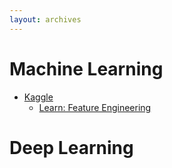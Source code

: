 ```yaml
---
layout: archives
---
```



# Machine Learning
- [Kaggle](https://www.kaggle.com/)
    - [Learn: Feature Engineering](https://www.kaggle.com/learn/feature-engineering)
    


# Deep Learning
